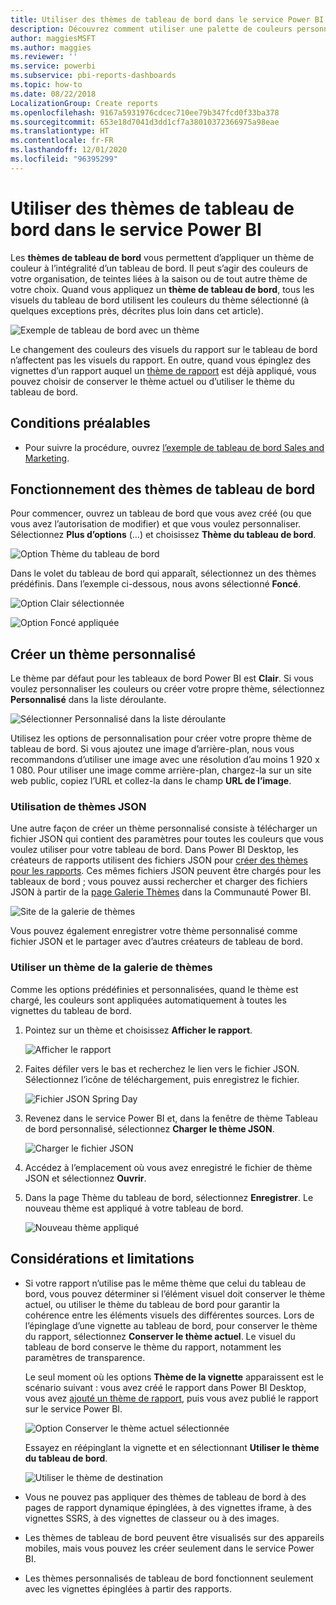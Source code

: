 ```yaml
---
title: Utiliser des thèmes de tableau de bord dans le service Power BI
description: Découvrez comment utiliser une palette de couleurs personnalisée et comment l’appliquer à tout un tableau de bord dans le service Power BI
author: maggiesMSFT
ms.author: maggies
ms.reviewer: ''
ms.service: powerbi
ms.subservice: pbi-reports-dashboards
ms.topic: how-to
ms.date: 08/22/2018
LocalizationGroup: Create reports
ms.openlocfilehash: 9167a5931976cdcec710ee79b347fcd0f33ba378
ms.sourcegitcommit: 653e18d7041d3dd1cf7a38010372366975a98eae
ms.translationtype: HT
ms.contentlocale: fr-FR
ms.lasthandoff: 12/01/2020
ms.locfileid: "96395299"
---
```

# <a name="use-dashboard-themes-in-power-bi-service"></a>Utiliser des thèmes de tableau de bord dans le service Power BI
Les **thèmes de tableau de bord** vous permettent d’appliquer un thème de couleur à l’intégralité d’un tableau de bord. Il peut s’agir des couleurs de votre organisation, de teintes liées à la saison ou de tout autre thème de votre choix. Quand vous appliquez un **thème de tableau de bord**, tous les visuels du tableau de bord utilisent les couleurs du thème sélectionné (à quelques exceptions près, décrites plus loin dans cet article).

![Exemple de tableau de bord avec un thème](media/service-dashboard-themes/power-bi-full-dashboard-theme.png)

Le changement des couleurs des visuels du rapport sur le tableau de bord n’affectent pas les visuels du rapport. En outre, quand vous épinglez des vignettes d’un rapport auquel un [thème de rapport](desktop-report-themes.md) est déjà appliqué, vous pouvez choisir de conserver le thème actuel ou d’utiliser le thème du tableau de bord.


## <a name="prerequisites"></a>Conditions préalables
* Pour suivre la procédure, ouvrez [l’exemple de tableau de bord Sales and Marketing](sample-datasets.md).


## <a name="how-dashboard-themes-work"></a>Fonctionnement des thèmes de tableau de bord
Pour commencer, ouvrez un tableau de bord que vous avez créé (ou que vous avez l’autorisation de modifier) et que vous voulez personnaliser. Sélectionnez **Plus d’options** (...) et choisissez **Thème du tableau de bord**. 

![Option Thème du tableau de bord](media/service-dashboard-themes/power-bi-dashboard-theme.png)

Dans le volet du tableau de bord qui apparaît, sélectionnez un des thèmes prédéfinis.  Dans l’exemple ci-dessous, nous avons sélectionné **Foncé**.

![Option Clair sélectionnée](media/service-dashboard-themes/power-bi-theme-menu.png)

![Option Foncé appliquée](media/service-dashboard-themes/power-bi-theme-dark.png)

## <a name="create-a-custom-theme"></a>Créer un thème personnalisé

Le thème par défaut pour les tableaux de bord Power BI est **Clair**. Si vous voulez personnaliser les couleurs ou créer votre propre thème, sélectionnez **Personnalisé** dans la liste déroulante. 

![Sélectionner Personnalisé dans la liste déroulante](media/service-dashboard-themes/power-bi-theme-custom.png)

Utilisez les options de personnalisation pour créer votre propre thème de tableau de bord. Si vous ajoutez une image d’arrière-plan, nous vous recommandons d’utiliser une image avec une résolution d’au moins 1 920 x 1 080. Pour utiliser une image comme arrière-plan, chargez-la sur un site web public, copiez l’URL et collez-la dans le champ **URL de l’image**. 

### <a name="using-json-themes"></a>Utilisation de thèmes JSON
Une autre façon de créer un thème personnalisé consiste à télécharger un fichier JSON qui contient des paramètres pour toutes les couleurs que vous voulez utiliser pour votre tableau de bord. Dans Power BI Desktop, les créateurs de rapports utilisent des fichiers JSON pour [créer des thèmes pour les rapports](desktop-report-themes.md). Ces mêmes fichiers JSON peuvent être chargés pour les tableaux de bord ; vous pouvez aussi rechercher et charger des fichiers JSON à partir de la [page Galerie Thèmes](https://community.powerbi.com/t5/Themes-Gallery/bd-p/ThemesGallery) dans la Communauté Power BI. 

![Site de la galerie de thèmes](media/service-dashboard-themes/power-bi-theme-gallery.png)

Vous pouvez également enregistrer votre thème personnalisé comme fichier JSON et le partager avec d’autres créateurs de tableau de bord. 

### <a name="use-a-theme-from-the-theme-gallery"></a>Utiliser un thème de la galerie de thèmes

Comme les options prédéfinies et personnalisées, quand le thème est chargé, les couleurs sont appliquées automatiquement à toutes les vignettes du tableau de bord. 

1. Pointez sur un thème et choisissez **Afficher le rapport**.

    ![Afficher le rapport](media/service-dashboard-themes/power-bi-choose-theme.png)

2. Faites défiler vers le bas et recherchez le lien vers le fichier JSON.  Sélectionnez l’icône de téléchargement, puis enregistrez le fichier.

    ![Fichier JSON Spring Day](media/service-dashboard-themes/power-bi-theme-json.png)

3. Revenez dans le service Power BI et, dans la fenêtre de thème Tableau de bord personnalisé, sélectionnez **Charger le thème JSON**.

    ![Charger le fichier JSON](media/service-dashboard-themes/power-bi-upload-theme.png)

4. Accédez à l’emplacement où vous avez enregistré le fichier de thème JSON et sélectionnez **Ouvrir**.

5. Dans la page Thème du tableau de bord, sélectionnez **Enregistrer**. Le nouveau thème est appliqué à votre tableau de bord.

    ![Nouveau thème appliqué](media/service-dashboard-themes/power-bi-json.png)

## <a name="considerations-and-limitations"></a>Considérations et limitations

* Si votre rapport n’utilise pas le même thème que celui du tableau de bord, vous pouvez déterminer si l’élément visuel doit conserver le thème actuel, ou utiliser le thème du tableau de bord pour garantir la cohérence entre les éléments visuels des différentes sources. Lors de l’épinglage d’une vignette au tableau de bord, pour conserver le thème du rapport, sélectionnez **Conserver le thème actuel**. Le visuel du tableau de bord conserve le thème du rapport, notamment les paramètres de transparence. 

    Le seul moment où les options **Thème de la vignette** apparaissent est le scénario suivant : vous avez créé le rapport dans Power BI Desktop, vous avez [ajouté un thème de rapport](desktop-report-themes.md), puis vous avez publié le rapport sur le service Power BI. 

    ![Option Conserver le thème actuel sélectionnée](media/service-dashboard-themes/power-bi-keep-current.png)

    Essayez en réépinglant la vignette et en sélectionnant **Utiliser le thème du tableau de bord**.

    ![Utiliser le thème de destination](media/service-dashboard-themes/power-bi-use-destination.png)

* Vous ne pouvez pas appliquer des thèmes de tableau de bord à des pages de rapport dynamique épinglées, à des vignettes iframe, à des vignettes SSRS, à des vignettes de classeur ou à des images.
* Les thèmes de tableau de bord peuvent être visualisés sur des appareils mobiles, mais vous pouvez les créer seulement dans le service Power BI. 
* Les thèmes personnalisés de tableau de bord fonctionnent seulement avec les vignettes épinglées à partir des rapports. 


